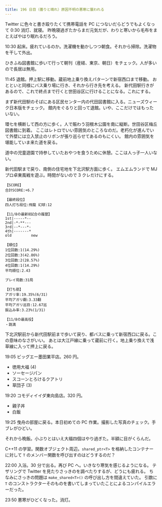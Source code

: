 ```yaml
---
title: 196 日目（曇りと晴れ）原因不明の悪寒に襲われる
---
```


Twitter に色々と書き殴りたくて携帯電話を PC につないだらどうでもよくなって 0:30 消灯、就寝。
昨晩寝過ぎたからまだ元気だが、わりと寒いから毛布をまとえばやはり眠れるだろう。

10:30 起床。疲れているのか。洗濯機を動かしつつ朝食。それから掃除。洗濯物を干して外出。

ひきふね図書館に歩いて行って朝刊（産経、東京、朝日）をチェック。人が多いので長居は無用。

11:45 退館。押上駅に移動。蔵前地上乗り換えパターンで新宿西口まで移動。
おとといと同様にバス乗り場に行き、それから行き先を考える。
新代田駅行きがあるので、これで終点まで行くと世田谷区に行けることになる。これにする。

まず新代田駅のそばにある区民センター内の代田図書館に入る。ニューズウィーク日本版をチェック。
館内をぐるりと回って退館。いや、ここだけではもったいない。

環七を横断して西の方に歩く。人で賑わう羽根木公園を南に縦断。世田谷区梅丘図書館に到着。
ここはレトロでいい雰囲気のところなのだ。老朽化が進んでいて外壁には立入禁止のリボンが張り巡らせてあるのもにくい。
館内の雰囲気を堪能していま来た道を戻る。

道中の児童遊園で持参していたおやつを食うために休憩。ここは人っ子一人いない。

新代田駅まで戻り、南側の住宅地を下北沢駅方面に歩く。
エムエムランドで MJ プロ卓東風戦を遊ぶ。時間がないので 3 クレだけにする。

```text
【SCORE】
合計SCORE:+6.7

【最終段位】
四人打ち段位:飛龍 幻球:12

【11/8の最新8試合の履歴】
1st|-----*--
2nd|-*-**---
3rd|--*---*-
4th|-------*
old         new

【順位】
1位回数:1(14.29%)
2位回数:3(42.86%)
3位回数:2(28.57%)
4位回数:1(14.29%)
平均順位:2.43

プレイ局数:31局

【打ち筋】
アガリ率:19.35%(6/31)
平均アガリ翻:3.33翻
平均アガリ巡目:12.67巡
振込み率:3.23%(1/31)

【11/8の最高役】
・跳満
```

下北沢駅前から新代田駅前まで歩いて戻り、都バスに乗って新宿西口に戻る。この意味のなさがいい。
あとは大江戸線に乗って蔵前に行く。地上乗り換えで浅草線に入って押上に戻る。

19:05 ビッグエー墨田業平店。260 円。

* 徳用大福 (4)
* ソーセージパン
* スコーンとろけるクアトリ
* 草団子 (3)

19:20 コモディイイダ東向島店。320 円。

* 親子丼
* 白飯

19:25 曳舟の部屋に戻る。本日初めての PC 作業。撮影した写真のチェック。手ブレがひどい。

それから晩飯。小ぶりとはいえ大福四個はやり過ぎた。半額に目がくらんだ。

C++11 の学習。関数オブジェクト周辺。`shared_ptr<T>` を格納したコンテナーに対して
`T` のメンバー関数を呼び出すのはどうするのだ？

22:00 入浴。30 分で出る。再び PC へ。いきなり寒気を感じるようになる。
テザリングで Twitter を見たりさっきのを調べたりするが、どうにも疲れる。
ちなみにさっきの問題は `make_shared<T>()` の呼び出し方を間違えていた。
引数に `T` のコンストラクターそのものを書いてしまっていたことによるコンパイルエラーだった。

23:50 悪寒がひどくなった。消灯。
